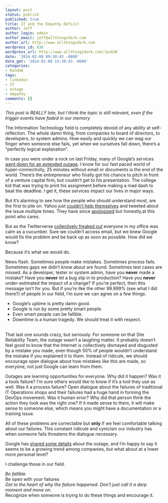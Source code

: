 ```yaml
---
layout: post
status: publish
published: true
title: IT and the Empathy Deficit
author: Jeff
author_login: admin
author_email: jeff@allthingsdork.com
author_url: http://www.allthingsdork.com
wordpress_id: 830
wordpress_url: http://www.allthingsdork.com/?p=830
date: '2014-02-08 09:30:43 -0600'
date_gmt: '2014-02-08 15:30:43 -0600'
categories:
- Random
tags:
- linkedin
- IT
- outage
- empathy
comments: []
---
```

<p><em>This post is REALLY late, but I think the topic is still relevant, even if the trigger events have faded in our memory</em></p></p>
<p>The Information Technology field is completely devoid of any ability at self-reflection. The whole damn thing, from companies to board of directors, to developers, to system admins. How easily and quickly we can wag our finger when someone else fails, yet when we ourselves fall down, there&#8217;s a &#8220;perfectly logical explanation&#8221;.</p></p>
<p>In case you were under a rock on last Friday, many of Google&#8217;s services <a href="http://mashable.com/2014/01/24/gmail-down-012414/">went down for an extended outage</a>. I know for our fast paced world of hyper-connectivity, 25 minutes without email or documents is the end of the world. There&#8217;s the entrepreneur who finally got his chance to pitch in front of a venture capital firm, but couldn&#8217;t get to his presentation. The college kid that was trying to print his assignment before making a mad dash to beat the deadline. I get it, these services impact our lives in major ways.</p></p>
<p>But it&#8217;s alarming to see how the people who should understand most, are the first to pile on. Yahoo just <a href="http://www.geekwire.com/2014/gmail-went-15-minutes-internet-freaked/">couldn&#8217;t help themselves</a> and tweeted about the issue multiple times. They have since <a href="http://blogs.marketwatch.com/thetell/2014/01/24/yahoo-apologizes-to-google-for-gmail-outage-tweet/">apologized</a> but honestly,at this point who cares.</p></p>
<p>But as the Twitterverse <a href="http://mashable.com/2012/04/17/gmail-went-down/#gallery/gfail-when-gmail-goes-down/50bde737b589e474bd0001bc">collectively freaked out</a> everyone in my office was calm as a cucumber. Sure we couldn&#8217;t access email, but we knew Google would fix the problem and be back up as soon as possible. How did we know?</p></p>
<p>Because it&#8217;s what we would do.</p></p>
<p>News flash. Sometimes people make mistakes. Sometimes process fails. Sometimes gaps we didn&#8217;t know about are found. Sometimes test cases are missed. As a developer, tester or system admin, have you <strong>never</strong> made a mistake? Have you <strong>never</strong> let a bug slip in to production? Have you <strong>never</strong> under-estimated the impact of a change? If you&#8217;re perfect, then this message isn&#8217;t for you. But if you&#8217;re like the other 99.999% (see what I did there?) of people in our field, I&#8217;m sure we can agree on a few things.</p></p>
<ul>
<li>Google&#8217;s uptime is pretty damn good.</li>
<li>Google is run by some pretty smart people.</li>
<li>Even smart people can be fallible.</li>
<li>Downtime is a human tragedy. We should treat it with respect.</li><br />
</ul></p>
<p>That last one sounds crazy, but seriously. For someone on that Site Reliability Team, the outage wasn&#8217;t a laughing matter. It probably doesn&#8217;t feel good to know that the Internet is collectively dismayed and disgusted by a mistake you made, even though 50% of people wouldn&#8217;t understand the mistake if you explained it to them. Instead of ridicule, we should encourage open dialogue about how mistakes like this are made, so everyone, not just Google can learn from them. </p></p>
<p>Outages are learning opportunities for everyone. Why did it happen? Was it a tools failure? I&#8217;m sure others would like to know if it&#8217;s a tool they use as well. Was it a process failure? Open dialogue about the failures of traditional IT Operations shops and their failures had a huge hand in forming the DevOps movement. Was it human error? Why did that person think the action they took was the right one? If it made sense to them, it will make sense to someone else, which means you might have a documentation or a training issue. </p></p>
<p>All of these problems are correctable but <strong>only</strong> if we feel comfortable talking about our failures. This constant ridicule and cynicism our industry has when someone fails threatens the dialogue necessary. </p></p>
<p>Google has <a href="http://googleblog.blogspot.com/2014/01/todays-outage-for-several-google.html?m=1">shared some details</a> about the outage, and I&#8217;m happy to say it seems to be a growing trend among companies, but what about at a lower more personal level? </p></p>
<p>I challenge those in our field. </p></p>
<p><em>Be fallible<br />
</em>Be open with your failures<br />
<em>Get to the heart of why the failure happened. Don&#8217;t just call it a derp moment and move on.<br />
</em>Recognize when someone is trying to do these things and encourage it. </p></p>
